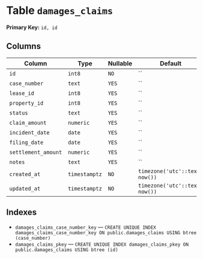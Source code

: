 # Table `damages_claims`

**Primary Key:** `id, id`

## Columns

| Column | Type | Nullable | Default |
|---|---|---|---|
| `id` | `int8` | `NO` | `` |
| `case_number` | `text` | `YES` | `` |
| `lease_id` | `int8` | `YES` | `` |
| `property_id` | `int8` | `YES` | `` |
| `status` | `text` | `YES` | `` |
| `claim_amount` | `numeric` | `YES` | `` |
| `incident_date` | `date` | `YES` | `` |
| `filing_date` | `date` | `YES` | `` |
| `settlement_amount` | `numeric` | `YES` | `` |
| `notes` | `text` | `YES` | `` |
| `created_at` | `timestamptz` | `NO` | `timezone('utc'::text, now())` |
| `updated_at` | `timestamptz` | `NO` | `timezone('utc'::text, now())` |

## Indexes

- `damages_claims_case_number_key` — `CREATE UNIQUE INDEX damages_claims_case_number_key ON public.damages_claims USING btree (case_number)`
- `damages_claims_pkey` — `CREATE UNIQUE INDEX damages_claims_pkey ON public.damages_claims USING btree (id)`